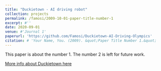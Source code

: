 ```yaml
---
title: "Duckietown - AI driving robot"
collection: projects
permalink: /famosi/2009-10-01-paper-title-number-1
excerpt: #''
date: 2020-09-01
venue: #'Journal 1'
paperurl: 'https://github.com/Famosi/Duckietown-AI-Driving-Olympics'
citation: # 'Your Name, You. (2009). &quot;Paper Title Number 1.&quot; <i>Journal 1</i>. 1(1).'
---
```

This paper is about the number 1. The number 2 is left for future work.

[More info about Duckietown here](www.duckietown.org)

